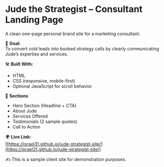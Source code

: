 # Jude the Strategist – Consultant Landing Page

A clean one-page personal brand site for a marketing consultant.

📌 **Goal:**  
To convert cold leads into booked strategy calls by clearly communicating Jude’s expertise and services.

🛠 **Built With:**  
- HTML  
- CSS (responsive, mobile-first)  
- Optional JavaScript for scroll behavior

📄 **Sections**  
- Hero Section (Headline + CTA)  
- About Jude  
- Services Offered  
- Testimonials (2 sample quotes)  
- Call to Action

🌍 **Live Link:**  
[[https://israel31.github.io/jude-strategist-site/](https://israel31.github.io/jude-strategist-site/)

✍️ This is a sample client site for demonstration purposes.
